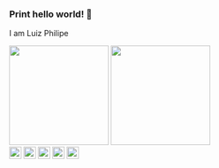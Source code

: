 ### Print hello world! 👋
I am Luiz Philipe 

<div>
<img loading="lazy" height="180em" src="https://github-readme-stats.vercel.app/api/top-langs/?username=Lphilipex&layout=compact&langs_count=7&theme=transparent&bg_color=000&border_color=30A3DC&show_icons=true"/>
<img loading="lazy" height="180em" src="https://github-readme-stats.vercel.app/api?username=Lphilipex&theme=transparent&bg_color=000&border_color=30A3DC&show_icons=true&icon_color=30A3DC&title_color=E94D5F&text_color=FFF"/>
</div>

<div>
<img loading="lazy" height="22em" src="https://img.shields.io/badge/Windows-000?style=for-the-badge&logo=windows&logoColor=2CA5E0"/>
<img loading="lazy" height="22em" src="https://img.shields.io/badge/Linux-000?style=for-the-badge&logo=linux&logoColor=FCC624"/>
<img loading="lazy" height="22em" src="https://img.shields.io/badge/GIT-E44C30?style=for-the-badge&logo=git&logoColor=white"/>
<img loading="lazy" height="22em" src="https://img.shields.io/badge/Vscode-007ACC?style=for-the-badge&logo=visual-studio-code&logoColor=white"/>
<img loading="lazy" height="22em" src="https://img.shields.io/badge/LinkedIn-0077B5?style=for-the-badge&logo=linkedin&logoColor=white)](https://www.linkedin.com/in/luiz-philipe-barros-machado-050915204/"/>
<!--- <img loading="lazy" height="22em" src=""/> -->

</div>





